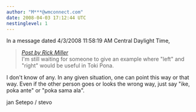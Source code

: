 ```yaml
---
author: "M***@wmconnect.com"
date: 2008-04-03 17:12:44 UTC
nestinglevel: 1
---
```

In a message dated 4/3/2008 11:58:19 AM Central Daylight Time,  

> [_Post by Rick Miller_](/US85m766/how-to-say-left-and-right#post20)  
> I'm still waiting for someone to give an example where "left" and  
> "right" would be useful in Toki Pona.  
> 

I don't know of any. In any given situation, one can point this way or that  
way. Even if the other person goes or looks the wrong way, just say "ike,  
poka ante" or "poka sama ala".  
  
jan Setepo / stevo </HTML>